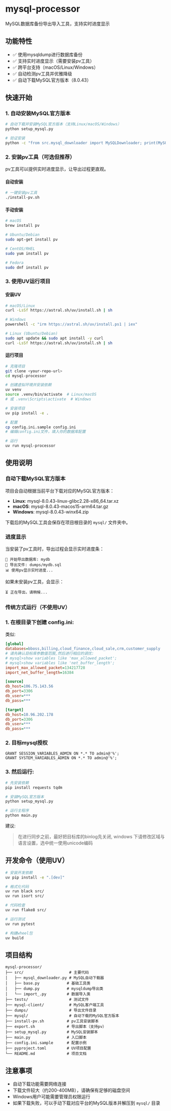 # mysql-processor
MySQL数据库备份导出导入工具，支持实时进度显示

## 功能特性
- ✅ 使用mysqldump进行数据库备份
- ✅ 支持实时进度显示（需要安装pv工具）
- ✅ 跨平台支持（macOS/Linux/Windows）
- ✅ 自动检测pv工具并优雅降级
- ✅ 自动下载MySQL官方版本（8.0.43）

## 快速开始

### 1. 自动安装MySQL官方版本
```bash
# 自动下载并安装MySQL官方版本（支持Linux/macOS/Windows）
python setup_mysql.py

# 验证安装
python -c "from src.mysql_downloader import MySQLDownloader; print(MySQLDownloader().get_mysqldump_path())"
```

### 2. 安装pv工具（可选但推荐）
pv工具可以提供实时进度显示，让导出过程更直观。

#### 自动安装
```bash
# 一键安装pv工具
./install-pv.sh
```

#### 手动安装
```bash
# macOS
brew install pv

# Ubuntu/Debian
sudo apt-get install pv

# CentOS/RHEL
sudo yum install pv

# Fedora
sudo dnf install pv
```

### 3. 使用UV运行项目

#### 安装UV
```bash
# macOS/Linux
curl -LsSf https://astral.sh/uv/install.sh | sh

# Windows
powershell -c "irm https://astral.sh/uv/install.ps1 | iex"

# Linux (Ubuntu/Debian)
sudo apt update && sudo apt install -y curl
curl -LsSf https://astral.sh/uv/install.sh | sh
```

#### 运行项目
```bash
# 克隆项目
git clone <your-repo-url>
cd mysql-processor

# 创建虚拟环境并安装依赖
uv venv
source .venv/bin/activate  # Linux/macOS
# 或 .venv\Scripts\activate  # Windows

# 安装项目
uv pip install -e .

# 配置
cp config.ini.sample config.ini
# 编辑config.ini文件，填入你的数据库配置

# 运行
uv run mysql-processor
```

## 使用说明

### 自动下载MySQL官方版本
项目会自动根据当前平台下载对应的MySQL官方版本：

- **Linux**: mysql-8.0.43-linux-glibc2.28-x86_64.tar.xz
- **macOS**: mysql-8.0.43-macos15-arm64.tar.gz
- **Windows**: mysql-8.0.43-winx64.zip

下载后的MySQL工具会保存在项目根目录的 `mysql/` 文件夹中。

### 进度显示
当安装了pv工具时，导出过程会显示实时进度条：
```
🚀 开始导出数据库: mydb
📁 导出文件: dumps/mydb.sql
📊 使用pv显示实时进度...
```

如果未安装pv工具，会显示：
```
⏳ 正在导出，请稍候...
```

### 传统方式运行（不使用UV）

### 1. 在根目录下创建 config.ini:
类似:
```ini
[global]
databases=bboss,billing,cloud_finance,cloud_sale,crm,customer_supply
# 请先确认目标库参数值范围,然后进行相应的调优:
# mysql>show variables like 'max_allowed_packet';
# mysql>show variables like 'net_buffer_length';
import_max_allowed_packet=134217728
import_net_buffer_length=16384

[source]
db_host=106.75.143.56
db_port=3306
db_user=***
db_pass=***

[target]
db_host=10.96.202.178
db_port=3306
db_user=***
db_pass=***
```

### 2. 目标mysql授权
```
GRANT SESSION_VARIABLES_ADMIN ON *.* TO admin@'%';
GRANT SYSTEM_VARIABLES_ADMIN ON *.* TO admin@'%';
```

### 3. 然后运行:
```python
# 先安装依赖
pip install requests tqdm

# 安装MySQL官方版本
python setup_mysql.py

# 运行主程序
python main.py
```

建议:
> 在进行同步之前，最好把目标库的binlog先关闭, windows 下请修改区域与语言设置，选中统一使用unicode编码

## 开发命令（使用UV）

```bash
# 安装开发依赖
uv pip install -e ".[dev]"

# 格式化代码
uv run black src/
uv run isort src/

# 代码检查
uv run flake8 src/

# 运行测试
uv run pytest

# 构建wheel包
uv build
```

## 项目结构
```
mysql-processor/
├── src/                    # 主要代码
│   ├── mysql_downloader.py # MySQL自动下载器
│   ├── base.py            # 基础工具类
│   ├── dump.py            # mysqldump导出类
│   └── import_.py         # 数据导入类
├── tests/                  # 测试文件
├── mysql-client/           # MySQL客户端工具
├── dumps/                  # 导出文件目录
├── mysql/                  # 自动下载的MySQL官方版本
├── install-pv.sh          # pv工具安装脚本
├── export.sh              # 导出脚本（支持pv）
├── setup_mysql.py         # MySQL安装脚本
├── main.py                # 入口脚本
├── config.ini.sample      # 配置示例
├── pyproject.toml         # UV项目配置
└── README.md              # 项目文档
```

## 注意事项
- 自动下载功能需要网络连接
- 下载文件较大（约200-400MB），请确保有足够的磁盘空间
- Windows用户可能需要管理员权限运行
- 如果下载失败，可以手动下载对应平台的MySQL版本并解压到 `mysql/` 目录